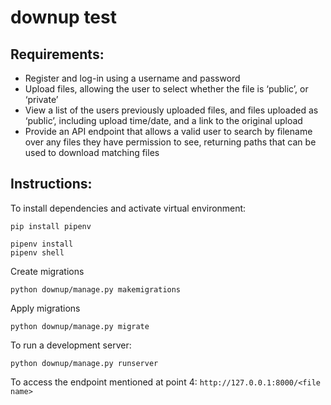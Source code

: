 # downup test

## Requirements:

- Register and log-in using a username and password
- Upload files, allowing the user to select whether the file is ‘public’, or ‘private’
- View a list of the users previously uploaded files, and files uploaded as ‘public’, including upload time/date, 
and a link to the original upload
- Provide an API endpoint that allows a valid user to search by filename over any files they have permission to see, 
returning paths that can be used to download matching files

## Instructions:

To install dependencies and activate virtual environment:
```
pip install pipenv

pipenv install
pipenv shell
```

Create migrations
```
python downup/manage.py makemigrations
```
Apply migrations

```
python downup/manage.py migrate
```
To run a development server:
```
python downup/manage.py runserver
```

 
To access the endpoint mentioned at point 4:
`http://127.0.0.1:8000/<file name>`  
